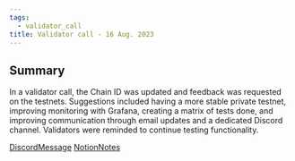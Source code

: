 ```yaml
---
tags:
  - validator_call
title: Validator call - 16 Aug. 2023
---
```


## **Summary**

In a validator call, the Chain ID was updated and feedback was requested on the testnets. Suggestions included having a more stable private testnet, improving monitoring with Grafana, creating a matrix of tests done, and improving communication through email updates and a dedicated Discord channel. Validators were reminded to continue testing functionality.

[DiscordMessage](https://discord.com/channels/833618405537218590/1062301142727524383/1141463832133369868) [NotionNotes](https://discord.com/channels/833618405537218590/1062301142727524383/1141463832133369868)